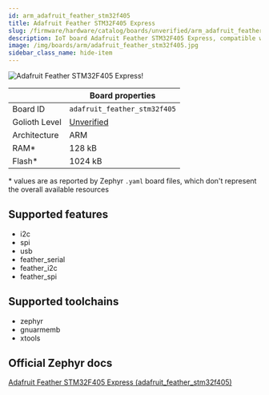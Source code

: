 ```yaml
---
id: arm_adafruit_feather_stm32f405
title: Adafruit Feather STM32F405 Express
slug: /firmware/hardware/catalog/boards/unverified/arm_adafruit_feather_stm32f405
description: IoT board Adafruit Feather STM32F405 Express, compatible with Golioth at unverified level.
image: /img/boards/arm/adafruit_feather_stm32f405.jpg
sidebar_class_name: hide-item
---
```


[//]: # (This is an auto-generated file, do not edit! Changes to it will be lost upon re-generation)

![Adafruit Feather STM32F405 Express!](/img/boards/arm/adafruit_feather_stm32f405.jpg "Adafruit Feather STM32F405 Express")

|                | Board properties     |
| -------------  | -------------------- |
| Board ID       | `adafruit_feather_stm32f405` |
| Golioth Level  | [Unverified](/firmware/hardware#unverified-boards) |
| Architecture   | ARM |
| RAM*           | 128 kB |
| Flash*         | 1024 kB |

\* values are as reported by Zephyr `.yaml` board files, which don't represent the overall available resources



## Supported features

* i2c
* spi
* usb
* feather_serial
* feather_i2c
* feather_spi

## Supported toolchains

* zephyr
* gnuarmemb
* xtools

## Official Zephyr docs

[Adafruit Feather STM32F405 Express (adafruit_feather_stm32f405)](https://docs.zephyrproject.org/latest/boards/arm/adafruit_feather_stm32f405/doc/index.html)
